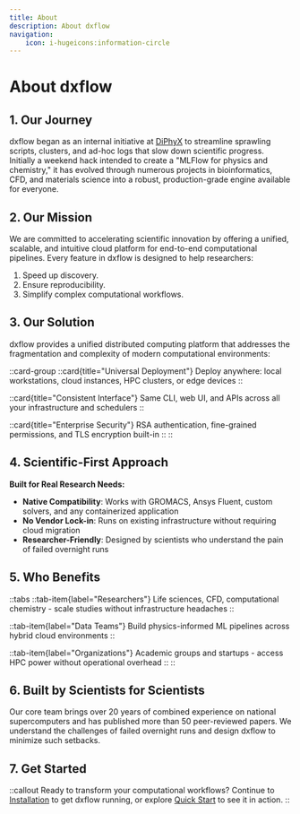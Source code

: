 ```yaml
---
title: About
description: About dxflow
navigation:
    icon: i-hugeicons:information-circle
---
```


# About dxflow

## 1. Our Journey

dxflow began as an internal initiative at [DiPhyX](https://www.diphyx.com) to streamline sprawling scripts, clusters, and ad-hoc logs that slow down scientific progress. Initially a weekend hack intended to create a "MLFlow for physics and chemistry," it has evolved through numerous projects in bioinformatics, CFD, and materials science into a robust, production-grade engine available for everyone.

## 2. Our Mission

We are committed to accelerating scientific innovation by offering a unified, scalable, and intuitive cloud platform for end-to-end computational pipelines. Every feature in dxflow is designed to help researchers:
1. Speed up discovery.
2. Ensure reproducibility.
3. Simplify complex computational workflows.

## 3. Our Solution

dxflow provides a unified distributed computing platform that addresses the fragmentation and complexity of modern computational environments:

::card-group
  ::card{title="Universal Deployment"}
  Deploy anywhere: local workstations, cloud instances, HPC clusters, or edge devices
  ::

  ::card{title="Consistent Interface"}
  Same CLI, web UI, and APIs across all your infrastructure and schedulers
  ::

  ::card{title="Enterprise Security"}
  RSA authentication, fine-grained permissions, and TLS encryption built-in
  ::
::

## 4. Scientific-First Approach

**Built for Real Research Needs:**
- **Native Compatibility**: Works with GROMACS, Ansys Fluent, custom solvers, and any containerized application
- **No Vendor Lock-in**: Runs on existing infrastructure without requiring cloud migration
- **Researcher-Friendly**: Designed by scientists who understand the pain of failed overnight runs

## 5. Who Benefits

::tabs
  ::tab-item{label="Researchers"}
  Life sciences, CFD, computational chemistry - scale studies without infrastructure headaches
  ::

  ::tab-item{label="Data Teams"}
  Build physics-informed ML pipelines across hybrid cloud environments
  ::

  ::tab-item{label="Organizations"}
  Academic groups and startups - access HPC power without operational overhead
  ::
::

## 6. Built by Scientists for Scientists

Our core team brings over 20 years of combined experience on national supercomputers and has published more than 50 peer-reviewed papers. We understand the challenges of failed overnight runs and design dxflow to minimize such setbacks.

## 7. Get Started

::callout
Ready to transform your computational workflows? Continue to [Installation](/docs/getting-started/installation) to get dxflow running, or explore [Quick Start](/docs/getting-started/quick-start) to see it in action.
::
